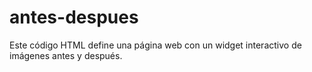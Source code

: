 # antes-despues
Este código HTML define una página web con un widget interactivo de imágenes antes y después.
